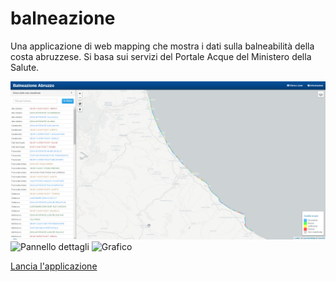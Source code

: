 # balneazione
Una applicazione di web mapping che mostra i dati sulla balneabilità della costa abruzzese. Si basa sui servizi del Portale Acque del Ministero della Salute.

<img src="screenshots/screenshot_map.png" alt="Mappa">

<img src="screenshots/screenshot_details_map.png" alt="Pannello dettagli">

<img src="screenshots/screenshot_details_chart.png" alt="Grafico">

<a href="http://www.alessiodilorenzo.it/balneazione/">Lancia l'applicazione</a>
